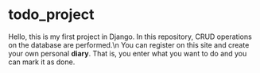 # todo_project
Hello, this is my first project in Django. In this repository, CRUD operations on the database are performed.\n
You can register on this site and create your own personal **diary**. That is, you enter what you want to do and you can mark it as done.

